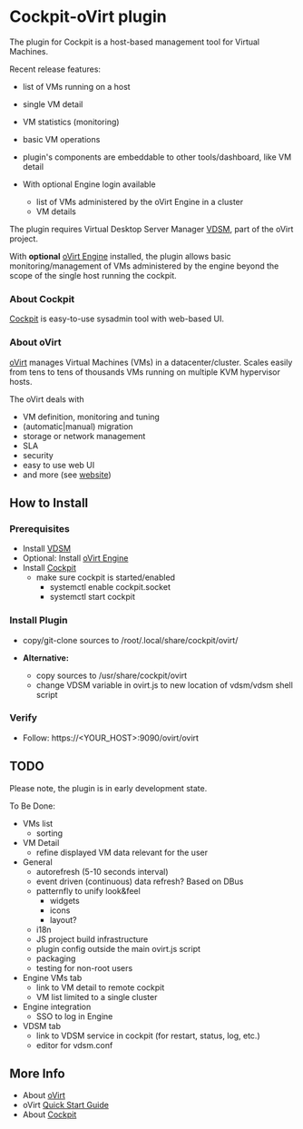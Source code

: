 # Cockpit-oVirt plugin
The plugin for Cockpit is a host-based management tool for Virtual Machines.

Recent release features:

* list of VMs running on a host
* single VM detail
* VM statistics (monitoring)
* basic VM operations
* plugin's components are embeddable to other tools/dashboard, like VM detail

* With optional Engine login available
    * list of VMs administered by the oVirt Engine in a cluster
    * VM details


The plugin requires Virtual Desktop Server Manager [VDSM](http://www.ovirt.org/Installing_VDSM_from_rpm), part of the oVirt project.

With **optional** [oVirt Engine](http://www.ovirt.org/Quick_Start_Guide) installed, the plugin allows basic monitoring/management of VMs administered by the engine beyond the scope of the single host running the cockpit. 

### About Cockpit
[Cockpit](http://cockpit-project.org/) is easy-to-use sysadmin tool with web-based UI.
 
### About oVirt
[oVirt](http://www.ovirt.org/Home) manages Virtual Machines (VMs) in a datacenter/cluster. 
Scales easily from tens to tens of thousands VMs running on multiple KVM hypervisor hosts.

The oVirt deals with
* VM definition, monitoring and tuning
* (automatic|manual) migration
* storage or network management
* SLA
* security
* easy to use web UI
* and more (see [website](http://www.ovirt.org/Home))
  

## How to Install
### Prerequisites 
* Install [VDSM](http://www.ovirt.org/Installing_VDSM_from_rpm)
* Optional: Install [oVirt Engine](http://www.ovirt.org/Quick_Start_Guide)
* Install [Cockpit](http://cockpit-project.org/running.html)
    * make sure cockpit is started/enabled
        * systemctl enable cockpit.socket
        * systemctl start cockpit

### Install Plugin
* copy/git-clone sources to /root/.local/share/cockpit/ovirt/

* **Alternative:**
    * copy sources to /usr/share/cockpit/ovirt
    * change VDSM variable in ovirt.js to new location of vdsm/vdsm shell script
    
### Verify
* Follow: https://<YOUR_HOST>:9090/ovirt/ovirt

## TODO 
Please note, the plugin is in early development state.

To Be Done:
* VMs list
    * sorting
* VM Detail
    * refine displayed VM data relevant for the user
* General
    * autorefresh (5-10 seconds interval)
    * event driven (continuous) data refresh? Based on DBus
    * patternfly to unify look&feel
        * widgets
        * icons
        * layout?
    * i18n
    * JS project build infrastructure
    * plugin config outside the main ovirt.js script
    * packaging
    * testing for non-root users
* Engine VMs tab
    * link to VM detail to remote cockpit
    * VM list limited to a single cluster 
* Engine integration
    * SSO to log in Engine 
* VDSM tab
    * link to VDSM service in cockpit (for restart, status, log, etc.)
    * editor for vdsm.conf


## More Info
* About [oVirt](http://www.ovirt.org/Home)
* oVirt [Quick Start Guide](http://www.ovirt.org/Quick_Start_Guide)
* About [Cockpit](http://cockpit-project.org/) 

